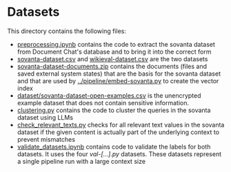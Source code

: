 # Datasets

This directory contains the following files:
- [preprocessing.ipynb](preprocessing.ipynb) contains the code to extract the sovanta dataset from Document Chat's database and to bring it into the correct form
- [sovanta-dataset.csv](sovanta-dataset.csv) and [wikieval-dataset.csv](wikieval-dataset.csv) are the two datasets
- [sovanta-dataset-documents.zip](sovanta-dataset-documents.zip) contains the documents (files and saved external system states) that are the basis for the sovanta dataset and that are used by [../pipeline/embed-sovanta.py](../pipeline/embed-sovanta.py) to create the vector index
- [dataset/sovanta-dataset-open-examples.csv](dataset/sovanta-dataset-open-examples.csv) is the unencrypted example dataset that does not contain sensitive information.
- [clustering.py](clustering.py) contains the code to cluster the queries in the sovanta dataset using LLMs
- [check_relevant_texts.py](check_relevant_texts.py) checks for all relevant text values in the sovanta dataset if the given content is actually part of the underlying context to prevent mismatches
- [validate_datasets.ipynb](validate_datasets.ipynb) contains code to validate the labels for both datasets. It uses the four *val-[...].py* datasets. These datasets represent a single pipeline run with a large context size